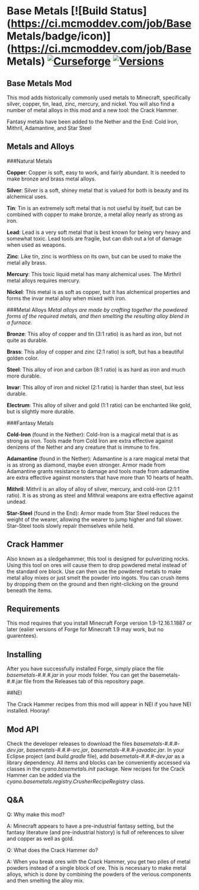 # Base Metals [![Build Status](https://ci.mcmoddev.com/job/Base Metals/badge/icon)](https://ci.mcmoddev.com/job/Base Metals) [![Curseforge](http://cf.way2muchnoise.eu/base-metals.svg)](https://minecraft.curseforge.com/projects/base-metals) [![Versions](http://cf.way2muchnoise.eu/versions/base-metals.svg)](https://minecraft.curseforge.com/projects/base-metals)

## Base Metals Mod

This mod adds historically commonly used metals to Minecraft, specifically silver, copper, tin, lead, zinc, mercury, and nickel. You will also find a number of metal alloys in this mod and a new tool: the Crack Hammer.

Fantasy metals have been added to the Nether and the End: Cold Iron, Mithril, Adamantine, and Star Steel



## Metals and Alloys

###Natural Metals

**Copper**: Copper is soft, easy to work, and fairly abundant. It is needed to make bronze and brass metal alloys.

**Silver**: Silver is a soft, shiney metal that is valued for both is beauty and its alchemical uses.

**Tin**: Tin is an extremely soft metal that is not useful by itself, but can be combined with copper to make bronze, a metal alloy nearly as strong as iron.

**Lead**: Lead is a very soft metal that is best known for being very heavy and somewhat toxic. Lead tools are fragile, but can dish out a lot of damage when used as weapons.

**Zinc**: Like tin, zinc is worthless on its own, but can be used to make the metal ally brass.

**Mercury**: This toxic liquid metal has many alchemical uses. The Mirthril metal alloys requires mercury.

**Nickel**: This metal is as soft as copper, but it has alchemical properties and forms the invar metal alloy when mixed with iron.



###Metal Alloys
*Metal alloys are made by crafting together the powdered forms of the required metals, and then smelting the resulting alloy blend in a furnace.*

**Bronze**: This alloy of copper and tin (3:1 ratio) is as hard as iron, but not quite as durable.

**Brass**: This alloy of copper and zinc (2:1 ratio) is soft, but has a beautiful golden color.

**Steel**: This alloy of iron and carbon (8:1 ratio) is as hard as iron and much more durable.

**Invar**: This alloy of iron and nickel (2:1 ratio) is harder than steel, but less durable.

**Electrum**: This alloy of silver and gold (1:1 ratio) can be enchanted like gold, but is slightly more durable.



###Fantasy Metals

**Cold-Iron** (found in the Nether): Cold-Iron is a magical metal that is as strong as iron. Tools made from Cold Iron are extra effective against denizens of the Nether and any creature that is immune to fire.

**Adamantine** (found in the Nether): Adamantine is a rare magical metal that is as strong as diamond, maybe even stronger. Armor made from Adamantine grants resistance to damage and tools made from adamantine are extra effective against monsters that have more than 10 hearts of health.

**Mithril**: Mithril is an alloy of alloy of silver, mercury, and cold-iron (2:1:1 ratio). It is as strong as steel and Mithral weapons are extra effective against undead.

**Star-Steel** (found in the End): Armor made from Star Steel reduces the weight of the wearer, allowing the wearer to jump higher and fall slower. Star-Steel tools slowly repair themselves while held.



## Crack Hammer

Also known as a sledgehammer, this tool is designed for pulverizing rocks. Using this tool on ores will cause them to drop powdered metal instead of the standard ore block. Use can then use the powdered metals to make metal alloy mixes or just smelt the powder into ingots. You can crush items by dropping them on the ground and then right-clicking on the ground beneath the items.



## Requirements

This mod requires that you install Minecraft Forge version 1.9-12.16.1.1887 or later (ealier versions of Forge for Minecraft 1.9 may work, but no guarentees).



## Installing

After you have successfully installed Forge, simply place the file *basemetals-#.#.#.jar* in your *mods* folder. You can get the basemetals-#.#.jar file from the Releases tab of this repository page.

##NEI

The Crack Hammer recipes from this mod will appear in NEI if you have NEI installed. Hooray!


## Mod API

Check the developer releases to download the files *basemetals-#.#.#-dev.jar*, *basemetals-#.#.#-src.jar*, *basemetals-#.#.#-javadoc.jar*. In your Eclipse project (and *build.gradle* file), add *basemetals-#.#.#-dev.jar* as a library dependency. All items and blocks can be conveniently accessed via classes in the *cyano.basemetals.init* package. New recipes for the Crack Hammer can be added via the *cyano.basemetals.registry.CrusherRecipeRegistry* class.


## Q&A

Q: Why make this mod?

A: Minecraft appears to have a pre-industrial fantasy setting, but the fantasy literature (and pre-industrial history) is full of references to silver and copper as well as gold.


Q: What does the Crack Hammer do?

A: When you break ores with the Crack Hammer, you get two piles of metal powders instead of a single block of ore. This is necessary to make metal alloys, which is done by combining the powders of the verious components and then smelting the alloy mix.


